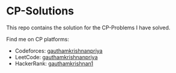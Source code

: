 # CP-Solutions

This repo contains the solution for the CP-Problems I have solved.

Find me on CP platforms:
 - Codeforces: [gauthamkrishnanpriya](https://codeforces.com/profile/gauthamkrishnanpriya)
 - LeetCode: [gauthamkrishnanpriya](https://leetcode.com/gauthamkrishnanpriya/)
 - HackerRank: [gauthamkrishnan1](https://www.hackerrank.com/gauthamkrishnan1)